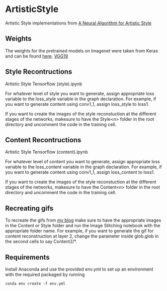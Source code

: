 # ArtisticStyle
Artistic Style implementations from [A Neural Algorithm for Artistic Style](https://arxiv.org/abs/1508.06576)

## Weights
The weights for the pretrained models on Imagenet were taken from Keras and can be found [here](https://github.com/fchollet/deep-learning-models/releases/).  [VGG19](https://github.com/fchollet/deep-learning-models/releases/download/v0.1/vgg19_weights_tf_dim_ordering_tf_kernels_notop.h5)

## Style Recontructions
Artistic Style Tensorflow (style).ipynb

For whatever level of style you want to generate, assign appropriate loss variable to the loss\_style variable in the graph declaration.  For example, if you want to generate content using conv1\_1, assign loss\_style to loss1.

If you want to create the images of the style reconstuction at the different stages of the networks, makesure to have the Style\<n\> folder in the root directory and uncomment the code in the training cell. 

## Content Recontructions
Artistic Style Tensorflow (content).ipynb

For whatever level of content you want to generate, assign appropriate loss variable to the loss\_content variable in the graph declaration.  For example, if you want to generate content using conv1\_1, assign loss\_content to loss1.

If you want to create the images of the style reconstuction at the different stages of the networks, makesure to have the Content\<n\> folder in the root directory and uncomment the code in the training cell. 

## Recreating gifs
To recreate the gifs from [my blog](hacktilldawn.com) make sure to have the appropriate images in the Content or Style folder and run the Image Stitching notebook with the appropriate folder name.  For example, if you want to generate the gif for content reconstruction at layer 2, change the parameter inside glob.glob in the second cells to say Content2/*.

## Requirements

Install Anaconda and use the provided env.yml to set up an environment with the required packaged by running

`conda env create -f env.yml`
